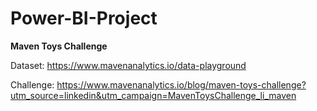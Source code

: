 # Power-BI-Project
**Maven Toys Challenge**
   
   Dataset: https://www.mavenanalytics.io/data-playground 

Challenge: https://www.mavenanalytics.io/blog/maven-toys-challenge?utm_source=linkedin&utm_campaign=MavenToysChallenge_li_maven
